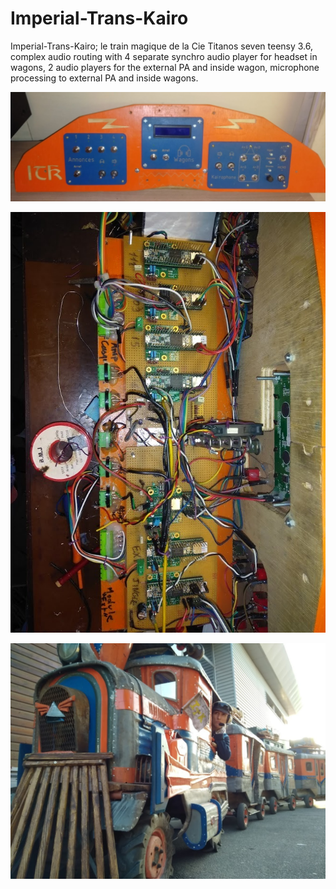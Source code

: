 # Imperial-Trans-Kairo
Imperial-Trans-Kairo; le train magique de la Cie Titanos
seven teensy 3.6, complex audio routing with 4 separate synchro audio player for headset in wagons, 2 audio players for the external PA and inside wagon, microphone processing to external PA and inside wagons. 

![Image description](img/itk_tableau.jpg)

![Image description](img/itk_tableau_back.jpg)

![Image description](img/itk_diane.jpg)
